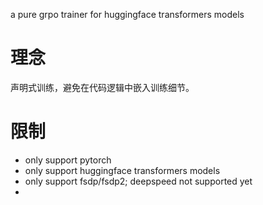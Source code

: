 a pure grpo trainer for huggingface transformers models

# 理念
声明式训练，避免在代码逻辑中嵌入训练细节。

# 限制
* only support pytorch
* only support huggingface transformers models
* only support fsdp/fsdp2; deepspeed not supported yet
* 
